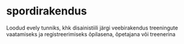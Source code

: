 # spordirakendus
Loodud evely tunniks, khk disainistiili järgi veebirakendus treeningute vaatamiseks ja registreerimiseks õpilasena, õpetajana või treenerina
